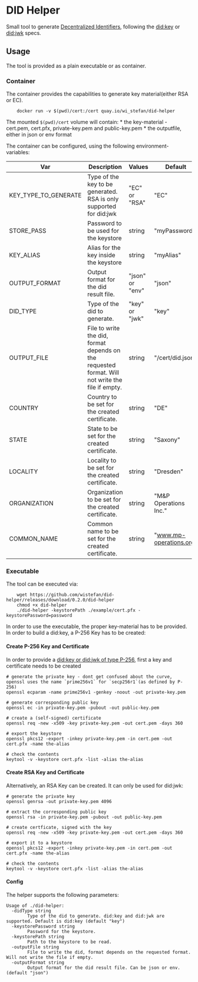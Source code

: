 # DID Helper

Small tool to generate [Decentralized Identifiers](https://www.w3.org/TR/did-1.0/), following the [did:key](https://w3c-ccg.github.io/did-key-spec/) or [did:jwk](https://github.com/quartzjer/did-jwk/blob/main/spec.md) specs.

## Usage 

The tool is provided as a plain executable or as container.

### Container

The container provides the capabilities to generate key material(either RSA or EC). 

```shell
    docker run -v $(pwd)/cert:/cert quay.io/wi_stefan/did-helper
```
The mounted ```$(pwd)/cert``` volume will contain:
    * the key-material - cert.pem, cert.pfx, private-key.pem and public-key.pem
    * the outputfile, either in json or env format

The container can be configured, using the following environment-variables:

| Var | Description | Values |Default  |
|-----|-------------|---|----------|
| KEY_TYPE_TO_GENERATE | Type of the key to be generated. RSA is only supported for did:jwk | "EC" or "RSA" | "EC" |
| STORE_PASS | Password to be used for the keystore | string | "myPassword" |
| KEY_ALIAS | Alias for the key inside the keystore | string | "myAlias" | 
| OUTPUT_FORMAT | Output format for the did result file. | "json" or "env" | "json" |
| DID_TYPE | Type of the did to generate. | "key" or "jwk" | "key" |
| OUTPUT_FILE | File to write the did, format depends on the requested format. Will not write the file if empty. | string | "/cert/did.json" |
| COUNTRY | Country to be set for the created certificate. | string | "DE" | 
| STATE | State to be set for the created certificate. | string | "Saxony" | 
| LOCALITY | Locality to be set for the created certificate. | string | "Dresden" | 
| ORGANIZATION | Organization to be set for the created certificate. | string | "M&P Operations Inc." | 
| COMMON_NAME | Common name to be set for the created certificate. | string | "www.mp-operations.org" | 

### Executable

The tool can be executed via:

```shell
    wget https://github.com/wistefan/did-helper/releases/download/0.2.0/did-helper
    chmod +x did-helper
    ./did-helper -keystorePath ./example/cert.pfx -keystorePassword=password
```

In order to use the executable, the proper key-material has to be provided. In order to build a did:key, a P-256 Key has to be created:

#### Create P-256 Key and Certificate

In order to provide a [did:key or did:jwk of type P-256](https://w3c-ccg.github.io/did-method-key/#p-256), first a key and certificate needs to be created

```shell
# generate the private key - dont get confused about the curve, openssl uses the name `prime256v1` for `secp256r1`(as defined by P-256)
openssl ecparam -name prime256v1 -genkey -noout -out private-key.pem

# generate corresponding public key
openssl ec -in private-key.pem -pubout -out public-key.pem

# create a (self-signed) certificate
openssl req -new -x509 -key private-key.pem -out cert.pem -days 360

# export the keystore
openssl pkcs12 -export -inkey private-key.pem -in cert.pem -out cert.pfx -name the-alias

# check the contents
keytool -v -keystore cert.pfx -list -alias the-alias
```

#### Create RSA Key and Certificate

Alternatively, an RSA Key can be created. It can only be used for did:jwk:

```shell
# generate the private key
openssl genrsa -out private-key.pem 4096

# extract the corresponding public key
openssl rsa -in private-key.pem -pubout -out public-key.pem

# create certficate, signed with the key 
openssl req -new -x509 -key private-key.pem -out cert.pem -days 360

# export it to a keystore
openssl pkcs12 -export -inkey private-key.pem -in cert.pem -out cert.pfx -name the-alias

# check the contents
keytool -v -keystore cert.pfx -list -alias the-alias
```



#### Config

The helper supports the following parameters: 

```shell
Usage of ./did-helper:
  -didType string
        Type of the did to generate. did:key and did:jwk are supported. Default is did:key (default "key")
  -keystorePassword string
        Password for the keystore.
  -keystorePath string
        Path to the keystore to be read.
  -outputFile string
        File to write the did, format depends on the requested format. Will not write the file if empty.
  -outputFormat string
        Output format for the did result file. Can be json or env. (default "json")
```
